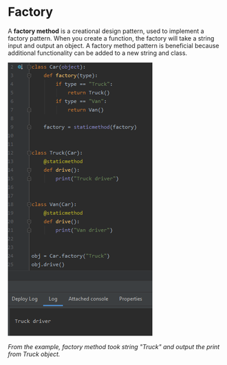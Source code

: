 # Factory

A **factory method** is a creational design pattern, used to implement a factory pattern. When you create a function, the factory will take a string input and output an object. A factory method pattern is beneficial because additional functionality can be added to a new string and class.

![Factory](/images/images/factory.png)

*From the example, factory method took string "Truck" and output the print from Truck object.*

